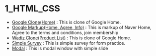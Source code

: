 # 1_HTML_CSS
<ul>
    <li><a href="https://ohraekyu.github.io/WebStudy/001_WebPublishing/1_HTML_CSS/google/google.html">Google Clone(Home)</a> : This is clone of Google Home.</li>
    <li><a href="https://github.com/OhRaeKyu/WebStudy/tree/main/001_WebPublishing/1_HTML_CSS/naver">Google Markup(Home, Agree, Info)</a> : This is markup of Naver Home, Agree to the terms and conditions, join membership</li>
    <li><a href="https://ohraekyu.github.io/WebStudy/001_WebPublishing/1_HTML_CSS/wadiz/wadiz_product.html">Wadiz Clone(Product List)</a> : This is clone of Google Home.</li>
    <li><a href="https://ohraekyu.github.io/WebStudy/001_WebPublishing/1_HTML_CSS/survey/survey.html">Simple Survey</a> : This is simple survey for form practice.</li>
    <li><a href="https://ohraekyu.github.io/WebStudy/001_WebPublishing/1_HTML_CSS/modal/modal.html">Modal</a> : This is modal window with simple slide</li>
    <!--   <li><a href=""></a></li> -->
</ul>